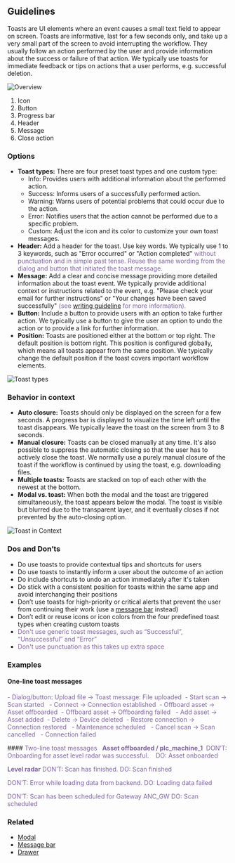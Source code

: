 ## Guidelines

Toasts are UI elements where an event causes a small text field to appear on screen. Toasts are informative, last for a few seconds only, and take up a very small part of the screen to avoid interrupting the workflow. They usually follow an action performed by the user and provide information about the success or failure of that action. We typically use toasts for immediate feedback or tips on actions that a user performs, e.g. successful deletion.

![Overview](https://www.figma.com/design/wEptRgAezDU1z80Cn3eZ0o/iX-Pattern-Illustrations?node-id=2550-58743&t=LITgbzwcgm87dQXa-4)

1. Icon
2. Button
3. Progress bar
4. Header
5. Message
6. Close action

### Options

- **Toast types:** There are four preset toast types and one custom type:
  - Info: Provides users with additional information about the performed action.
  - Success: Informs users of a successfully performed action.
  - Warning: Warns users of potential problems that could occur due to the action.
  - Error: Notifies users that the action cannot be performed due to a specific problem.
  - Custom: Adjust the icon and its color to customize your own toast messages.
- **Header:** Add a header for the toast. Use key words. We typically use 1 to 3 keywords, such as "Error occurred" or "Action completed" <font color="#8064a2">without punctuation and in simple past tense. Reuse the same wording from the dialog and button that initiated the toast message.</font>
- **Message:** Add a clear and concise message providing more detailed information about the toast event. We typically provide additional context or instructions related to the event, e.g. "Please check your email for further instructions" or "Your changes have been saved successfully"<font color="#8064a2"> (see [writing guideline](../../guidelines/language/messaging/toast.mdx) for more information).</font>
- **Button:** Include a button to provide users with an option to take further action. We typically use a button to give the user an option to undo the action or to provide a link for further information.
- **Position:** Toasts are positioned either at the bottom or top right. The default position is bottom right. This position is configured globally, which means all toasts appear from the same position. We typically change the default position if the toast covers important workflow elements.

![Toast types](https://www.figma.com/design/wEptRgAezDU1z80Cn3eZ0o/iX-Pattern-Illustrations?node-id=2552-64766&t=VfiuoHWd1VYl1GYb-4)

### Behavior in context

- **Auto closure:** Toasts should only be displayed on the screen for a few seconds. A progress bar is displayed to visualize the time left until the toast disappears. We typically leave the toast on the screen from 3 to 8 seconds.
- **Manual closure:** Toasts can be closed manually at any time. It's also possible to suppress the automatic closing so that the user has to actively close the toast. We normally use a purely manual closure of the toast if the workflow is continued by using the toast, e.g. downloading files.
- **Multiple toasts:** Toasts are stacked on top of each other with the newest at the bottom.
- **Modal vs. toast:** When both the modal and the toast are triggered simultaneously, the toast appears below the modal. The toast is visible but blurred due to the transparent layer, and it eventually closes if not prevented by the auto-closing option.

![Toast in Context](https://www.figma.com/design/wEptRgAezDU1z80Cn3eZ0o/iX-Pattern-Illustrations?node-id=2589-2697&t=Ysb6WohsxOfZv2ls-4)

### Dos and Don’ts

- Do use toasts to provide contextual tips and shortcuts for users
- Do use toasts to instantly inform a user about the outcome of an action
- Do include shortcuts to undo an action immediately after it's taken
- Do stick with a consistent position for toasts within the same app and avoid interchanging their positions
- Don’t use toasts for high-priority or critical alerts that prevent the user from continuing their work (use a [message bar](../messagebar) instead)
- Don’t edit or reuse icons or icon colors from the four predefined toast types when creating custom toasts
- <font color="#8064a2"> Don't use generic toast messages, such as “Successful”, “Unsuccessful” and “Error”</font>
- <font color="#8064a2"> Don't use punctuation as this takes up extra space</font>

### Examples

#### One-line toast messages
<font color="#8064a2">- Dialog/button: Upload file → Toast message: File uploaded </font>
<font color="#8064a2">- Start scan → Scan started  </font>
<font color="#8064a2">- Connect → Connection established </font>
<font color="#8064a2">- Offboard asset → Asset offboarded </font>
<font color="#8064a2">- Offboard asset → Offboarding failed  </font>
<font color="#8064a2">- Add asset → Asset added </font>
<font color="#8064a2">- Delete → Device deleted </font>
<font color="#8064a2">- Restore connection → Connection restored  </font>
<font color="#8064a2">- Maintenance scheduled  </font>
<font color="#8064a2">- Cancel scan → Scan cancelled  </font>
<font color="#8064a2">- Connection failed</font>

####<font color="#8064a2"> Two-line toast messages  </font>
<font color="#8064a2">**Asset offboarded / plc_machine_1** </font>
<font color="#8064a2">DON’T: Onboarding for asset level radar was successful.   </font>
<font color="#8064a2">DO: Asset onboarded    </font>

<font color="#8064a2">**Level radar**</font>
<font color="#8064a2">DON’T: Scan has finished.</font>
<font color="#8064a2">DO: Scan finished </font>

<font color="#8064a2">DON’T: Error while loading data from backend.</font>
<font color="#8064a2">DO: Loading data failed</font>

<font color="#8064a2">DON’T: Scan has been scheduled for Gateway ANC_GW</font>
<font color="#8064a2">DO: Scan scheduled </font>

### Related

- [Modal](../modal)
- [Message bar](../messagebar)
- [Drawer](../drawer)
